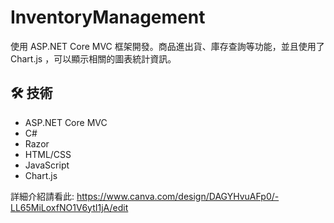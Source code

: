 # InventoryManagement

使用 ASP.NET Core MVC 框架開發。商品進出貨、庫存查詢等功能，並且使用了 Chart.js ，可以顯示相關的圖表統計資訊。

## 🛠 技術
- ASP.NET Core MVC
- C#
- Razor
- HTML/CSS
- JavaScript
- Chart.js

詳細介紹請看此:
https://www.canva.com/design/DAGYHvuAFp0/-LL65MiLoxfNO1V6ytI1jA/edit
